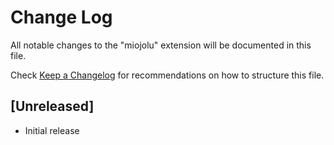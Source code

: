 # Change Log

All notable changes to the "miojolu" extension will be documented in this file.

Check [Keep a Changelog](http://keepachangelog.com/) for recommendations on how to structure this file.

## [Unreleased]

- Initial release
